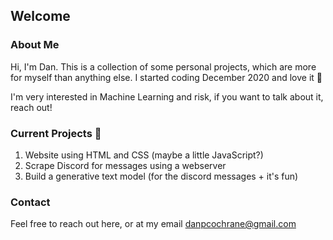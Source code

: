 ## Welcome

### About Me

Hi, I'm Dan. This is a collection of some personal projects, which are more for myself than anything else. I started coding December 2020 and love it :rocket:

I'm very interested in Machine Learning and risk, if you want to talk about it, reach out!

### Current Projects :hammer:
1. Website using HTML and CSS (maybe a little JavaScript?)
2. Scrape Discord for messages using a webserver
3. Build a generative text model (for the discord messages + it's fun)

### Contact
Feel free to reach out here, or at my email danpcochrane@gmail.com

